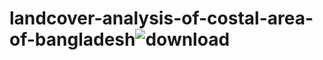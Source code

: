 # landcover-analysis-of-costal-area-of-bangladesh![download](https://user-images.githubusercontent.com/11449967/185191255-189444c2-1b2c-4f76-8cb4-163c9ec6738b.png)
